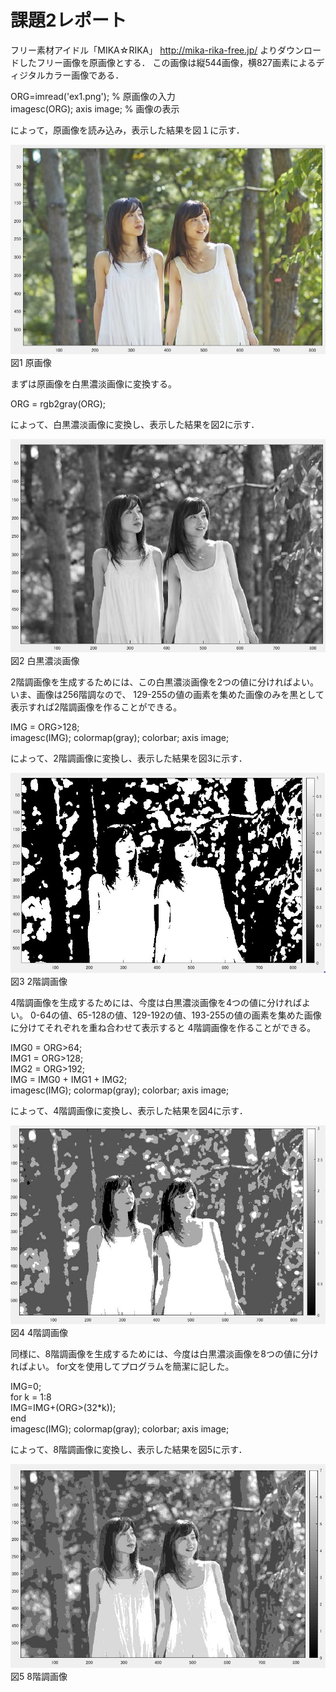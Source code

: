 # 課題2レポート

フリー素材アイドル「MIKA☆RIKA」 http://mika-rika-free.jp/ よりダウンロードしたフリー画像を原画像とする．
この画像は縦544画像，横827画素によるディジタルカラー画像である．

ORG=imread('ex1.png'); % 原画像の入力  
imagesc(ORG); axis image; % 画像の表示

によって，原画像を読み込み，表示した結果を図１に示す．

![原画像](https://github.com/muinus/lecture_image_processing/blob/master/kadai1/kadai1_1.JPG?raw=true)   
図1 原画像

まずは原画像を白黒濃淡画像に変換する。

ORG = rgb2gray(ORG);  

によって、白黒濃淡画像に変換し、表示した結果を図2に示す．

![濃淡画像](https://github.com/muinus/lecture_image_processing/blob/master/kadai2/kadai2_1.JPG?raw=true)   
図2 白黒濃淡画像

2階調画像を生成するためには、この白黒濃淡画像を2つの値に分ければよい。いま、画像は256階調なので、
129-255の値の画素を集めた画像のみを黒として表示すれば2階調画像を作ることができる。

IMG = ORG>128;  
imagesc(IMG); colormap(gray); colorbar;  axis image;  

によって、2階調画像に変換し、表示した結果を図3に示す．

![2階調画像](https://github.com/muinus/lecture_image_processing/blob/master/kadai2/kadai2_2.JPG?raw=true)   
図3 2階調画像

4階調画像を生成するためには、今度は白黒濃淡画像を4つの値に分ければよい。
0-64の値、65-128の値、129-192の値、193-255の値の画素を集めた画像に分けてそれぞれを重ね合わせて表示すると
4階調画像を作ることができる。

IMG0 = ORG>64;  
IMG1 = ORG>128;  
IMG2 = ORG>192;  
IMG = IMG0 + IMG1 + IMG2;  
imagesc(IMG); colormap(gray); colorbar;  axis image;  

によって、4階調画像に変換し、表示した結果を図4に示す．

![4階調画像](https://github.com/muinus/lecture_image_processing/blob/master/kadai2/kadai2_3.JPG?raw=true)   
図4 4階調画像

同様に、8階調画像を生成するためには、今度は白黒濃淡画像を8つの値に分ければよい。
for文を使用してプログラムを簡潔に記した。

IMG=0;  
for k = 1:8  
    IMG=IMG+(ORG>(32*k));  
end  
imagesc(IMG); colormap(gray); colorbar;  axis image;  

によって、8階調画像に変換し、表示した結果を図5に示す．

![8階調画像](https://github.com/muinus/lecture_image_processing/blob/master/kadai2/kadai2_4.JPG?raw=true)   
図5 8階調画像
